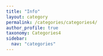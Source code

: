 ```yaml
---
title: "Info"
layout: category
permalink: /categories/categories4/
author_profile: true
taxonomy: Categories4
sidebar:
  nav: "categories"
---
```

